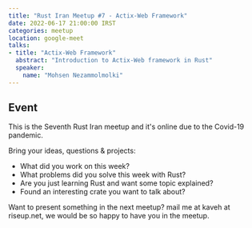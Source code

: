 ```yaml
---
title: "Rust Iran Meetup #7 - Actix-Web Framework"
date: 2022-06-17 21:00:00 IRST
categories: meetup 
location: google-meet
talks:
- title: "Actix-Web Framework"
  abstract: "Introduction to Actix-Web framework in Rust"
  speaker:
    name: "Mohsen Nezammolmolki"
---
```


<!--## Recording
You can watch recording on [Youtube]() or [Aparat]()
-->

## Event

This is the Seventh Rust Iran meetup and it's online due to the Covid-19
pandemic.

Bring your ideas, questions & projects:
- What did you work on this week?
- What problems did you solve this week with Rust?
- Are you just learning Rust and want some topic explained?
- Found an interesting crate you want to talk about?

Want to present something in the next meetup? mail me at kaveh at
riseup.net, we would be so happy to have you in the meetup.



